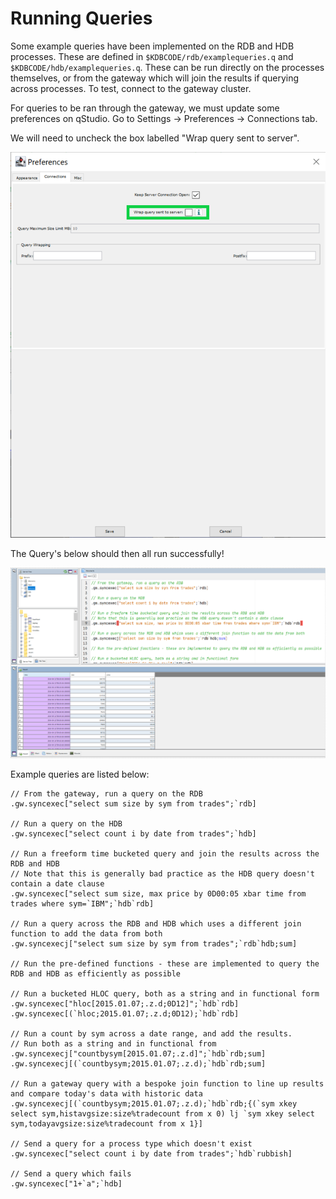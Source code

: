 Running Queries
===============

Some example queries have been implemented on the RDB and HDB processes. These are defined in ``$KDBCODE/rdb/examplequeries.q`` and ``$KDBCODE/hdb/examplequeries.q``. These can be run directly on the processes themselves, or from the gateway which will join the results if querying across processes. To test, connect to the gateway cluster.

For queries to be ran through the gateway, we must update some preferences on qStudio. Go to Settings -> Preferences -> Connections tab.

We will need to uncheck the box labelled "Wrap query sent to server".

![Preferences](workshop/graphics/Preferences2.png)

The Query's below should then all run successfully!

![qStudio Queries](workshop/graphics/RunningQueries.png)

Example queries are listed below:

    // From the gateway, run a query on the RDB
    .gw.syncexec["select sum size by sym from trades";`rdb]

    // Run a query on the HDB
    .gw.syncexec["select count i by date from trades";`hdb]

    // Run a freeform time bucketed query and join the results across the RDB and HDB
    // Note that this is generally bad practice as the HDB query doesn't contain a date clause
    .gw.syncexec["select sum size, max price by 0D00:05 xbar time from trades where sym=`IBM";`hdb`rdb]

    // Run a query across the RDB and HDB which uses a different join function to add the data from both 
    .gw.syncexecj["select sum size by sym from trades";`rdb`hdb;sum]

    // Run the pre-defined functions - these are implemented to query the RDB and HDB as efficiently as possible

    // Run a bucketed HLOC query, both as a string and in functional form
    .gw.syncexec["hloc[2015.01.07;.z.d;0D12]";`hdb`rdb]
    .gw.syncexec[(`hloc;2015.01.07;.z.d;0D12);`hdb`rdb]

    // Run a count by sym across a date range, and add the results. 
    // Run both as a string and in functional from
    .gw.syncexecj["countbysym[2015.01.07;.z.d]";`hdb`rdb;sum]
    .gw.syncexecj[(`countbysym;2015.01.07;.z.d);`hdb`rdb;sum]

    // Run a gateway query with a bespoke join function to line up results and compare today's data with historic data
    .gw.syncexecj[(`countbysym;2015.01.07;.z.d);`hdb`rdb;{(`sym xkey select sym,histavgsize:size%tradecount from x 0) lj `sym xkey select sym,todayavgsize:size%tradecount from x 1}]

    // Send a query for a process type which doesn't exist
    .gw.syncexec["select count i by date from trades";`hdb`rubbish]

    // Send a query which fails
    .gw.syncexec["1+`a";`hdb]